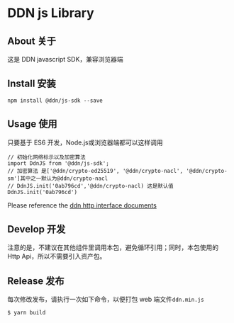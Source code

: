 # DDN js Library

## About 关于

这是 DDN javascript SDK，兼容浏览器端

## Install 安装

```
npm install @ddn/js-sdk --save
```

## Usage 使用

只要基于 ES6 开发，Node.js或浏览器端都可以这样调用

```
// 初始化网络标示以及加密算法
import DdnJS from '@ddn/js-sdk';
// 加密算法 是['@ddn/crypto-ed25519', '@ddn/crypto-nacl', '@ddn/crypto-sm']其中之一默认为@ddn/crypto-nacl
// DdnJS.init('0ab796cd','@ddn/crypto-nacl) 这是默认值
DdnJS.init('0ab796cd')
```

Please reference the [ddn http interface documents](https://github.com/ddnlink/ddn-docs/js-sdk-api.md)

## Develop 开发

注意的是，不建议在其他组件里调用本包，避免循环引用；同时，本包使用的 Http Api，所以不需要引入资产包。

## Release 发布

每次修改发布，请执行一次如下命令，以便打包 web 端文件`ddn.min.js`

```
$ yarn build
```